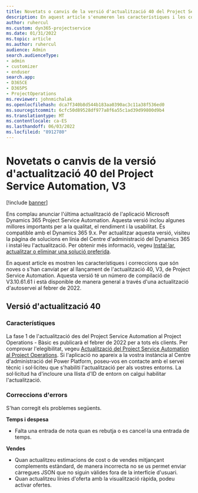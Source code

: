 ```yaml
---
title: Novetats o canvis de la versió d'actualització 40 del Project Service Automation, V3
description: En aquest article s'enumeren les característiques i les correccions disponibles a la Versió 40 d'actualització Microsoft Dynamics 365 Project Service Automation, V3.
author: ruhercul
ms.custom: dyn365-projectservice
ms.date: 01/31/2022
ms.topic: article
ms.author: ruhercul
audience: Admin
search.audienceType:
- admin
- customizer
- enduser
search.app:
- D365CE
- D365PS
- ProjectOperations
ms.reviewer: johnmichalak
ms.openlocfilehash: dca7f340b8d544b183aa0390ac3c11a38f536ed0
ms.sourcegitcommit: 6cfc50d89528df977a8f6a55c1ad39d99800d9b4
ms.translationtype: MT
ms.contentlocale: ca-ES
ms.lasthandoff: 06/03/2022
ms.locfileid: "8912780"
---
```

# <a name="whats-new-or-changed-in-project-service-automation-update-release-40-v3"></a>Novetats o canvis de la versió d'actualització 40 del Project Service Automation, V3

[!include [banner](../includes/psa-now-project-operations.md)]

Ens complau anunciar l'última actualització de l'aplicació Microsoft Dynamics 365 Project Service Automation. Aquesta versió inclou algunes millores importants per a la qualitat, el rendiment i la usabilitat. És compatible amb el Dynamics 365 9.x. Per actualitzar aquesta versió, visiteu la pàgina de solucions en línia del Centre d'administració del Dynamics 365 i instal·leu l'actualització. Per obtenir més informació, vegeu [Instal·lar, actualitzar o eliminar una solució preferida](/power-platform/admin/install-remove-preferred-solution).

En aquest article es mostren les característiques i correccions que són noves o s'han canviat per al llançament de l'actualització 40, V3, de Project Service Automation. Aquesta versió té un número de compilació de V3.10.61.61 i està disponible de manera general a través d'una actualització d'autoservei al febrer de 2022.

## <a name="update-release-40"></a>Versió d'actualització 40

### <a name="features"></a>Característiques
La fase 1 de l'actualització des del Project Service Automation al Project Operations - Bàsic es publicarà el febrer de 2022 per a tots els clients. Per comprovar l'elegibilitat, vegeu [Actualització del Project Service Automation al Project Operations](upgrade-project-operations-non-stocked.md). Si l'aplicació no apareix a la vostra instància al Centre d'administració del Power Platform, poseu-vos en contacte amb el servei tècnic i sol·liciteu que s'habiliti l'actualització per als vostres entorns. La sol·licitud ha d'incloure una llista d'ID de entorn on calgui habilitar l'actualització.

### <a name="bug-fixes"></a>Correccions d'errors

S'han corregit els problemes següents.

**Temps i despesa**
- Falta una entrada de nota quan es rebutja o es cancel·la una entrada de temps. 

**Vendes**

- Quan actualitzeu estimacions de cost o de vendes mitjançant complements estàndard, de manera incorrecta no se us permet enviar càrregues JSON que no siguin vàlides fora de la interfície d'usuari.
- Quan actualitzeu línies d'oferta amb la visualització ràpida, podeu activar ofertes.
